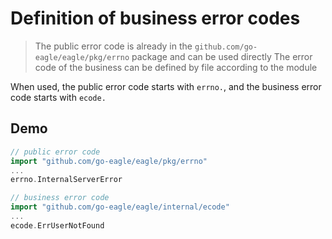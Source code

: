 # Definition of business error codes

> The public error code is already in the `github.com/go-eagle/eagle/pkg/errno` package and can be used directly
The error code of the business can be defined by file according to the module

When used, the public error code starts with `errno.`, and the business error code starts with `ecode.`

## Demo

```go
// public error code
import "github.com/go-eagle/eagle/pkg/errno"
...
errno.InternalServerError

// business error code
import "github.com/go-eagle/eagle/internal/ecode"
...
ecode.ErrUserNotFound
```